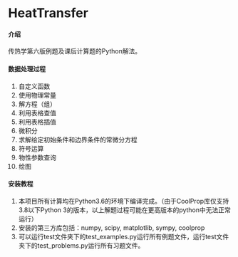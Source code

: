 # HeatTransfer

#### 介绍
传热学第六版例题及课后计算题的Python解法。

#### 数据处理过程
1. 自定义函数
2. 使用物理常量
3. 解方程（组）
4. 利用表格查值
5. 利用表格插值
6. 微积分
7. 求解给定初始条件和边界条件的常微分方程
8. 符号运算
9. 物性参数查询
10. 绘图


#### 安装教程

1. 本项目所有计算均在Python3.6的环境下编译完成。（由于CoolProp库仅支持3.8以下Python 3的版本，以上解题过程可能在更高版本的python中无法正常运行）
2. 安装的第三方库包括：numpy, scipy, matplotlib, sympy, coolprop
3. 可以运行test文件夹下的test_examples.py运行所有例题文件，运行test文件夹下的test_problems.py运行所有习题文件。
